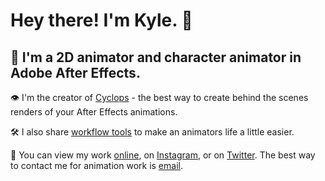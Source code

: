 
# Hey there! I'm Kyle. 👋

## 🧙 I'm a 2D animator and character animator in Adobe After Effects.

👁️ I'm the creator of [Cyclops](https://www.kyle-martinez.com/cyclops) - the best way to create behind the scenes renders of your After Effects animations.

🛠️ I also share [workflow tools](https://github.com/kyletmartinez/after-effects-scripts) to make an animators life a little easier.

📧 You can view my work [online](https://www.kyle-martinez.com), on [Instagram](https://www.instagram.com/kyletmartinez), or on [Twitter](https://www.twitter.com/kyletmartinez). The best way to contact me for animation work is [email](mailto:kyletmartinez@gmail.com).
